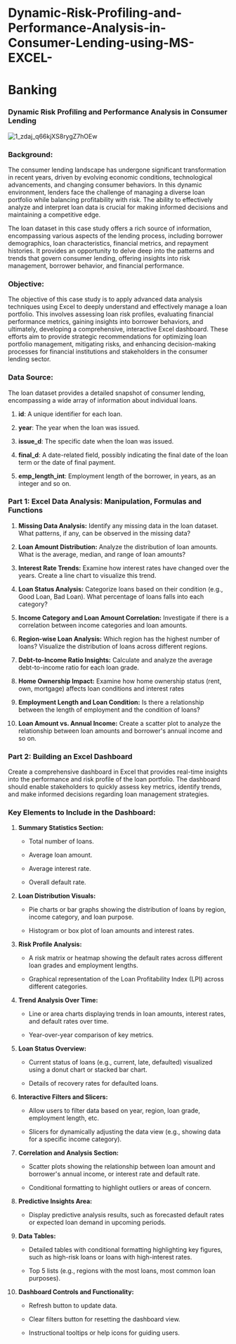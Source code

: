 # Dynamic-Risk-Profiling-and-Performance-Analysis-in-Consumer-Lending-using-MS-EXCEL-

# Banking

### **Dynamic Risk Profiling and Performance Analysis in Consumer Lending**

![1_zdaj_q66kjXS8rygZ7hOEw](https://github.com/user-attachments/assets/1e6f3b65-8f13-43b6-b2af-c8096df96d92)

### **Background:**

The consumer lending landscape has undergone significant transformation in recent years, driven by evolving economic conditions, technological advancements, and changing consumer behaviors. In this dynamic environment, lenders face the challenge of managing a diverse loan portfolio while balancing profitability with risk. The ability to effectively analyze and interpret loan data is crucial for making informed decisions and maintaining a competitive edge.

The loan dataset in this case study offers a rich source of information, encompassing various aspects of the lending process, including borrower demographics, loan characteristics, financial metrics, and repayment histories. It provides an opportunity to delve deep into the patterns and trends that govern consumer lending, offering insights into risk management, borrower behavior, and financial performance.

### **Objective:**

The objective of this case study is to apply advanced data analysis techniques using Excel to deeply understand and effectively manage a loan portfolio. This involves assessing loan risk profiles, evaluating financial performance metrics, gaining insights into borrower behaviors, and ultimately, developing a comprehensive, interactive Excel dashboard. These efforts aim to provide strategic recommendations for optimizing loan portfolio management, mitigating risks, and enhancing decision-making processes for financial institutions and stakeholders in the consumer lending sector.

### **Data Source:**


The loan dataset provides a detailed snapshot of consumer lending, encompassing a wide array of information about individual loans.

1. **id**: A unique identifier for each loan.

2. **year**: The year when the loan was issued.
   
3. **issue_d**: The specific date when the loan was issued.
   
4. **final_d**: A date-related field, possibly indicating the final date of the loan term or the date of final payment.
   
5. **emp_length_int**: Employment length of the borrower, in years, as an integer and so on.
    

 

### **Part 1: Excel Data Analysis: Manipulation, Formulas and Functions**

1. **Missing Data Analysis:** Identify any missing data in the loan dataset. What patterns, if any, can be observed in the missing data?
   
2. **Loan Amount Distribution:** Analyze the distribution of loan amounts. What is the average, median, and range of loan amounts?
   
3. **Interest Rate Trends:** Examine how interest rates have changed over the years. Create a line chart to visualize this trend.
   
4. **Loan Status Analysis:** Categorize loans based on their condition (e.g., Good Loan, Bad Loan). What percentage of loans falls into each category?
   
5. **Income Category and Loan Amount Correlation:** Investigate if there is a correlation between income categories and loan amounts.
    
6. **Region-wise Loan Analysis:** Which region has the highest number of loans? Visualize the distribution of loans across different regions.
    
7. **Debt-to-Income Ratio Insights:** Calculate and analyze the average debt-to-income ratio for each loan grade.
    
8. **Home Ownership Impact:** Examine how home ownership status (rent, own, mortgage) affects loan conditions and interest rates

9. **Employment Length and Loan Condition:** Is there a relationship between the length of employment and the condition of loans?
    
10. **Loan Amount vs. Annual Income:** Create a scatter plot to analyze the relationship between loan amounts and borrower's annual income and so on.
    



### **Part 2: Building an Excel Dashboard**

Create a comprehensive dashboard in Excel that provides real-time insights into the performance and risk profile of the loan portfolio. The dashboard should enable stakeholders to quickly assess key metrics, identify trends, and make informed decisions regarding loan management strategies.

### **Key Elements to Include in the Dashboard:**

1. **Summary Statistics Section:**

    - Total number of loans.
      
    - Average loan amount.
      
    - Average interest rate.
      
    - Overall default rate.
  
2. **Loan Distribution Visuals:**
   
    - Pie charts or bar graphs showing the distribution of loans by region, income category, and loan purpose.
      
    - Histogram or box plot of loan amounts and interest rates.
      
3. **Risk Profile Analysis:**
   
    - A risk matrix or heatmap showing the default rates across different loan grades and employment lengths.
      
    - Graphical representation of the Loan Profitability Index (LPI) across different categories.
      
4. **Trend Analysis Over Time:**
 
    - Line or area charts displaying trends in loan amounts, interest rates, and default rates over time.
      
    - Year-over-year comparison of key metrics.
      
5. **Loan Status Overview:**
 
    - Current status of loans (e.g., current, late, defaulted) visualized using a donut chart or stacked bar chart.
      
    - Details of recovery rates for defaulted loans.
      
6. **Interactive Filters and Slicers:**
 
    - Allow users to filter data based on year, region, loan grade, employment length, etc.
      
    - Slicers for dynamically adjusting the data view (e.g., showing data for a specific income category).
      
7. **Correlation and Analysis Section:**
 
    - Scatter plots showing the relationship between loan amount and borrower's annual income, or interest rate and default rate.
      
    - Conditional formatting to highlight outliers or areas of concern.
      
8. **Predictive Insights Area:**
 
    - Display predictive analysis results, such as forecasted default rates or expected loan demand in upcoming periods.
      
9. **Data Tables:**
 
    - Detailed tables with conditional formatting highlighting key figures, such as high-risk loans or loans with high-interest rates.
      
    - Top 5 lists (e.g., regions with the most loans, most common loan purposes).
      
10. **Dashboard Controls and Functionality:**
 
    - Refresh button to update data.
      
    - Clear filters button for resetting the dashboard view.
      
    - Instructional tooltips or help icons for guiding users.
